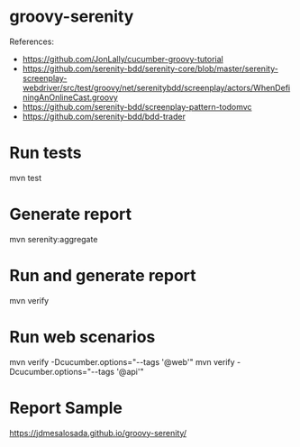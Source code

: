 # groovy-serenity

References: <br>
- https://github.com/JonLally/cucumber-groovy-tutorial <br>
- https://github.com/serenity-bdd/serenity-core/blob/master/serenity-screenplay-webdriver/src/test/groovy/net/serenitybdd/screenplay/actors/WhenDefiningAnOnlineCast.groovy
- https://github.com/serenity-bdd/screenplay-pattern-todomvc
- https://github.com/serenity-bdd/bdd-trader

# Run tests
mvn test

# Generate report
mvn serenity:aggregate

# Run and generate report
mvn verify

# Run web scenarios
mvn verify -Dcucumber.options="--tags '@web'"
mvn verify -Dcucumber.options="--tags '@api'"

# Report Sample

https://jdmesalosada.github.io/groovy-serenity/



